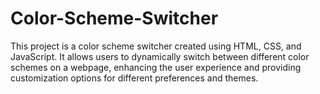# Color-Scheme-Switcher
This project is a color scheme switcher created using HTML, CSS, and JavaScript. It allows users to dynamically switch between different color schemes on a webpage, enhancing the user experience and providing customization options for different preferences and themes.
